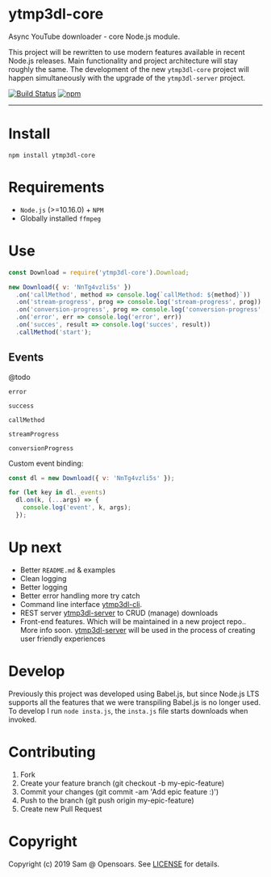 # ytmp3dl-core

Async YouTube downloader - core Node.js module.

This project will be rewritten to use modern features available in recent Node.js releases. Main functionality and project architecture will stay roughly the same. The development of the new `ytmp3dl-core` project will happen simultaneously with the upgrade of the `ytmp3dl-server` project.

[![Build Status](https://travis-ci.org/opensoars/ytmp3dl-core.svg?branch=master)](https://travis-ci.org/opensoars/ytmp3dl-core)
[![npm](https://img.shields.io/npm/v/ytmp3dl-core.svg?color=green)](https://www.npmjs.com/package/ytmp3dl-core)

<!---
[![Coverage Status](https://coveralls.io/repos/opensoars/ytmp3dl-core/badge.svg?branch=master&service=github)](https://coveralls.io/github/opensoars/ytmp3dl-core?branch=master)
[![Inline docs](http://inch-ci.org/github/opensoars/ytmp3dl-core.svg?branch=master)](http://inch-ci.org/github/opensoars/ytmp3dl-core)
[![Codacy Badge](https://api.codacy.com/project/badge/f3e64501763645b9aa483bf83a4dd1d5)](https://www.codacy.com/app/sam_1700/ytmp3dl-core)
[![Code Climate](https://codeclimate.com/github/opensoars/ytmp3dl-core/badges/gpa.svg)](https://codeclimate.com/github/opensoars/ytmp3dl-core)
-->

---

# Install

`npm install ytmp3dl-core`

# Requirements

- `Node.js` (>=10.16.0) + `NPM`
- Globally installed `ffmpeg`

# Use

```js
const Download = require('ytmp3dl-core').Download;

new Download({ v: 'NnTg4vzli5s' })
  .on('callMethod', method => console.log(`callMethod: ${method}`))
  .on('stream-progress', prog => console.log('stream-progress', prog))
  .on('conversion-progress', prog => console.log('conversion-progress', prog))
  .on('error', err => console.log('error', err))
  .on('succes', result => console.log('succes', result))
  .callMethod('start');
```

## Events

@todo

`error`

`success`

`callMethod`

`streamProgress`

`conversionProgress`

Custom event binding:

```js
const dl = new Download({ v: 'NnTg4vzli5s' });

for (let key in dl._events)
  dl.on(k, (...args) => {
    console.log('event', k, args);
  });
```

# Up next

- Better `README.md` & examples
- Clean logging
- Better logging
- Better error handling more try catch
- Command line interface [ytmp3dl-cli](https://github.com/opensoars/ytmp3dl-cli).
- REST server [ytmp3dl-server](https://github.com/opensoars/ytmp3dl-server) to CRUD (manage) downloads
- Front-end features. Which will be maintained in a new project repo.. More info soon. [ytmp3dl-server](https://github.com/opensoars/ytmp3dl-server) will be used in the process of creating user friendly experiences

# Develop

Previously this project was developed using Babel.js, but since Node.js LTS supports all the features that we were transpiling Babel.js is no longer used. To develop I run `node insta.js`, the `insta.js` file starts downloads when invoked.

# Contributing

1. Fork
2. Create your feature branch (git checkout -b my-epic-feature)
3. Commit your changes (git commit -am 'Add epic feature :)')
4. Push to the branch (git push origin my-epic-feature)
5. Create new Pull Request

# Copyright

Copyright (c) 2019 Sam @ Opensoars. See [LICENSE](https://github.com/opensoars/ezreq/blob/master/LICENSE) for details.
